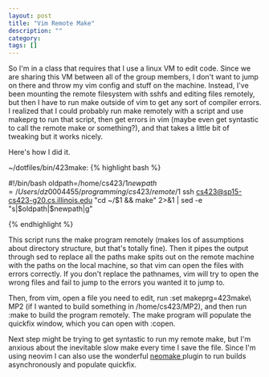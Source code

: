 ```yaml
---
layout: post
title: "Vim Remote Make"
description: ""
category: 
tags: []
---
```


So I'm in a class that requires that I use a linux VM to edit code. Since we are
sharing this VM between all of the group members, I don't want to jump on there
and throw my vim config and stuff on the machine. Instead, I've been mounting
the remote filesystem with sshfs and editing files remotely, but then I have to
run make outside of vim to get any sort of compiler errors. I realized that I
could probably run make remotely with a script and use makeprg to run that
script, then get errors in vim (maybe even get syntastic to call the remote make
or something?), and that takes a little bit of tweaking but it works nicely.

Here's how I did it.

~/dotfiles/bin/423make:
{% highlight bash %}

#!/bin/bash
oldpath=/home/cs423/$1
newpath=/Users/dz0004455/programming/cs423/remote/$1
ssh cs423@sp15-cs423-g20.cs.illinois.edu "cd ~/$1 && make"  2>&1 | sed -e "s|$oldpath|$newpath|g"

{% endhighlight %}

This script runs the make program remotely (makes los of assumptions about
directory structure, but that's totally fine). Then it pipes the output through
sed to replace all the paths make spits out on the remote machine with the paths
on the local machine, so that vim can open the files with errors correctly. If
you don't replace the pathnames, vim will try to open the wrong files and fail
to jump to the errors you wanted it to jump to.

Then, from vim, open a file you need to edit, run :set makeprg=423make\ MP2 (if
I wanted to build something in /home/cs423/MP2), and then run :make to build the
program remotely. The make program will populate the quickfix window, which you
can open with :copen.

Next step might be trying to get syntastic to run my remote make, but I'm
anxious about the inevitable slow make every time I save the file. Since I'm
using neovim I can also use the wonderful
[ neomake ]( https://github.com/benekastah/neomake ) plugin to run builds
asynchronously and populate quickfix.
